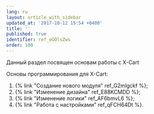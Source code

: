 ```yaml
---
lang: ru
layout: article_with_sidebar
updated_at: '2017-10-12 15:54 +0400'
title: ''
published: true
identifier: ref_oGOlsZws
order: 100
---
```


Данный раздел посвящен основам работы с X-Cart 

Основы программирования для X-Cart:

1.  {% link "Создание нового модуля" ref_G2mlgckf %};
2.  {% link "Изменение дизайна" ref_E88KCMDD %};
3.  {% link "Изменение логики" ref_AF6bmvL6 %};
4.  {% link "Работа с настройками" ref_qFCH64Dt %}.
